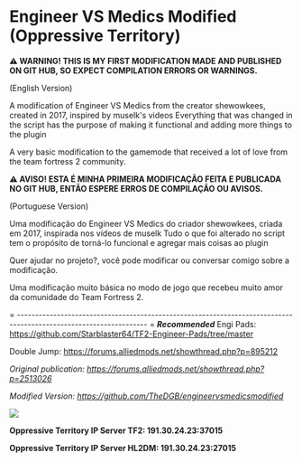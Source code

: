 # Engineer VS Medics Modified (Oppressive Territory)

**⚠ WARNING! THIS IS MY FIRST MODIFICATION MADE AND PUBLISHED ON GIT HUB, SO EXPECT COMPILATION ERRORS OR WARNINGS.**

(English Version)

A modification of Engineer VS Medics from the creator shewowkees, created in 2017, inspired by muselk's videos
Everything that was changed in the script has the purpose of making it functional and adding more things to the plugin

A very basic modification to the gamemode that received a lot of love from the team fortress 2 community.





**⚠ AVISO! ESTA É MINHA PRIMEIRA MODIFICAÇÃO FEITA E PUBLICADA NO GIT HUB, ENTÃO ESPERE ERROS DE COMPILAÇÃO OU AVISOS.**

(Portuguese Version)

Uma modificação do Engineer VS Medics do criador shewowkees, criada em 2017, inspirada nos vídeos de muselk
Tudo o que foi alterado no script tem o propósito de torná-lo funcional e agregar mais coisas ao plugin

Quer ajudar no projeto?, você pode modificar ou conversar comigo sobre a modificação.

Uma modificação muito básica no modo de jogo que recebeu muito amor da comunidade do Team Fortress 2.


= ------------------------------------------------------------------------------------------------------------------ =
***Recommended***
Engi Pads: https://github.com/Starblaster64/TF2-Engineer-Pads/tree/master

Double Jump: https://forums.alliedmods.net/showthread.php?p=895212

*Original publication: https://forums.alliedmods.net/showthread.php?p=2513026*

*Modified Version: https://github.com/TheDGB/engineervsmedicsmodified*


[![](https://dcbadge.vercel.app/api/server/xftqrvZSAw)](https://discord.gg/xftqrvZSAw)

**Oppressive Territory IP Server TF2: 191.30.24.23:37015**

**Oppressive Territory IP Server HL2DM: 191.30.24.23:27015**
